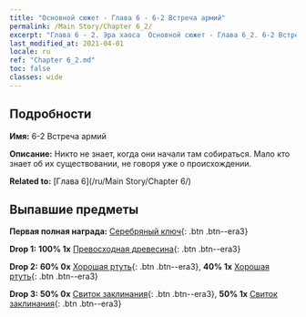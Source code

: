 ```yaml
---
title: "Основной сюжет - Глава 6 - 6-2 Встреча армий"
permalink: /Main Story/Chapter 6_2/
excerpt: "Глава 6 - 2. Эра хаоса  Основной сюжет - Глава 6_2. 6-2 Встреча армий"
last_modified_at: 2021-04-01
locale: ru
ref: "Chapter 6_2.md"
toc: false
classes: wide
---
```


## Подробности

 **Имя:** 6-2 Встреча армий

 **Описание:** Никто не знает, когда они начали там собираться. Мало кто знает об их существовании, не говоря уже о происхождении.

 **Related to:** [Глава 6](/ru/Main Story/Chapter 6/)

## Выпавшие предметы

 **Первая полная награда:** [Серебряный ключ](/ru/Items/con_693/){: .btn .btn--era3}

 **Drop 1:** **100% 1x** [Превосходная древесина](/ru/Items/mat_20/){: .btn .btn--era3}

 **Drop 2:** **60% 0x** [Хорошая ртуть](/ru/Items/mat_14/){: .btn .btn--era3}, **40% 1x** [Хорошая ртуть](/ru/Items/mat_14/){: .btn .btn--era3}

 **Drop 3:** **50% 0x** [Свиток заклинания](/ru/Items/con_694/){: .btn .btn--era3}, **50% 1x** [Свиток заклинания](/ru/Items/con_694/){: .btn .btn--era3}

